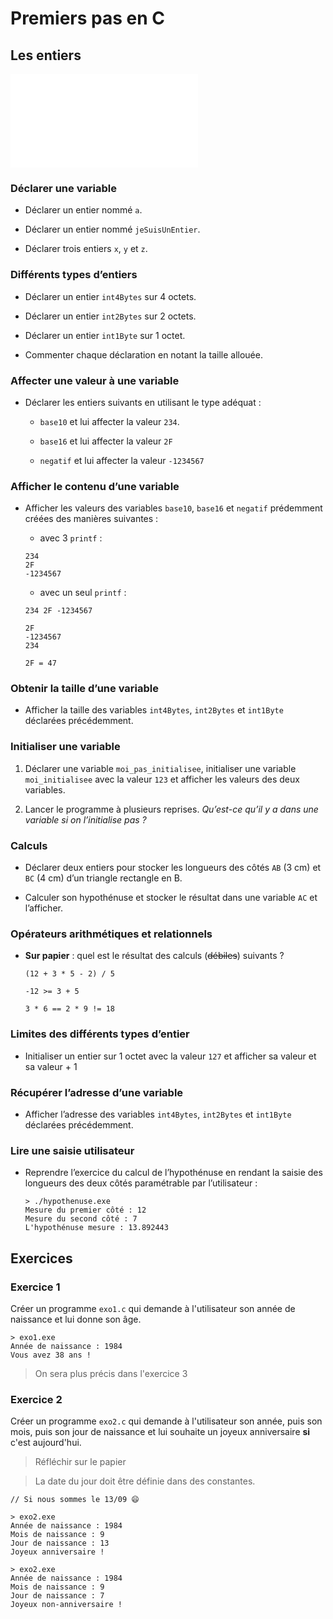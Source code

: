 # Premiers pas en C

## Les entiers

<object data="../../pdf/cours/bts1/bts1_03_premiers-pas-en-c.pdf" type="application/pdf">
    <embed src="../../pdf/cours/bts1/bts1_03_premiers-pas-en-c.pdf" type="application/pdf" />
</object>

### Déclarer une variable
    
+ Déclarer un entier nommé `a`.
    
+ Déclarer un entier nommé `jeSuisUnEntier`.
    
+ Déclarer trois entiers `x`, `y` et `z`.
    

### Différents types d’entiers
  
+ Déclarer un entier `int4Bytes` sur 4 octets.
    
+ Déclarer un entier `int2Bytes` sur 2 octets.

+ Déclarer un entier `int1Byte` sur 1 octet.
    
+ Commenter chaque déclaration en notant la taille allouée.
    

### Affecter une valeur à une variable
    
+ Déclarer les entiers suivants en utilisant le type adéquat :
    
    + `base10` et lui affecter la valeur `234`.

    + `base16` et lui affecter la valeur `2F`

    + `negatif` et lui affecter la valeur `-1234567`

### Afficher le contenu d’une variable
  
+ Afficher les valeurs des variables `base10`, `base16` et `negatif` prédemment créées des manières suivantes :
    
    + avec 3 `printf` :
    
    ```output
    234
    2F
    -1234567
    ```
    
    + avec un seul `printf` :
    
    ```output
    234 2F -1234567
    
    2F
    -1234567
    234
    
    2F = 47
    ```

### Obtenir la taille d’une variable

+ Afficher la taille des variables `int4Bytes`, `int2Bytes` et `int1Byte` déclarées précédemment.
    
### Initialiser une variable

1. Déclarer une variable `moi_pas_initialisee`, initialiser une variable `moi_initialisee` avec la valeur `123` et afficher les valeurs des deux variables.
    
2. Lancer le programme à plusieurs reprises. *Qu’est-ce qu’il y a dans une variable si on l’initialise pas ?*

### Calculs

+ Déclarer deux entiers pour stocker les longueurs des côtés `AB` (3 cm) et `BC` (4 cm) d’un triangle rectangle en B.

+ Calculer son hypothénuse et stocker le résultat dans une variable `AC` et l’afficher.

### Opérateurs arithmétiques et relationnels
    
+ **Sur papier** : quel est le résultat des calculs (~~débiles~~) suivants ?

    ```
    (12 + 3 * 5 - 2) / 5

    -12 >= 3 + 5

    3 * 6 == 2 * 9 != 18
    ```

### Limites des différents types d’entier

+ Initialiser un entier sur 1 octet avec la valeur `127` et afficher sa valeur et sa valeur + 1 
    
### Récupérer l’adresse d’une variable

+ Afficher l’adresse des variables `int4Bytes`, `int2Bytes` et `int1Byte` déclarées précédemment.
    
### Lire une saisie utilisateur

+ Reprendre l’exercice du calcul de l’hypothénuse en rendant la saisie des longueurs des deux côtés paramétrable par l’utilisateur :
    
    ```output
    > ./hypothenuse.exe
    Mesure du premier côté : 12
    Mesure du second côté : 7
    L'hypothénuse mesure : 13.892443
    ```

## Exercices

### Exercice 1

Créer un programme `exo1.c` qui demande à l'utilisateur son année de naissance et lui donne son âge.

```output
> exo1.exe
Année de naissance : 1984
Vous avez 38 ans !
```

> On sera plus précis dans l'exercice 3

### Exercice 2

Créer un programme `exo2.c` qui demande à l'utilisateur son année, puis son mois, puis son jour de naissance et lui souhaite un joyeux anniversaire **si** c'est aujourd'hui.

> Réfléchir sur le papier

> La date du jour doit être définie dans des constantes.

```output
// Si nous sommes le 13/09 😄

> exo2.exe
Année de naissance : 1984
Mois de naissance : 9
Jour de naissance : 13
Joyeux anniversaire !

> exo2.exe
Année de naissance : 1984
Mois de naissance : 9
Jour de naissance : 7
Joyeux non-anniversaire !
```
